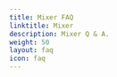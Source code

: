 ```yaml
---
title: Mixer FAQ
linktitle: Mixer
description: Mixer Q & A.
weight: 50
layout: faq
icon: faq
---
```

